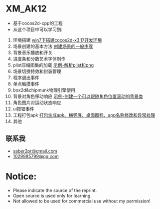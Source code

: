 # XM_AK12
* 基于cocos2d-cpp的工程
* 从这个项目中可以学习到:
1. 环境搭建 [win7下搭建cocos2d-x3.17开发环境](https://blog.csdn.net/u011607490/article/details/80985409)
2. 场景创建的基本方法 [创建场景的一般步骤](https://blog.csdn.net/u011607490/article/details/81072862)
3. 背景音乐播放和开关
4. 进度条和分数艺术字体制作
5. plist压缩图集的加载 [示例-解析plist和png](https://blog.csdn.net/u011607490/article/details/81089995)
6. 场景切换特效和封装管理
7. 程序退出事件
8. 单点触摸事件
9. box2d&chipmunk物理引擎使用
10. 背景对角色移动响应 [示例-创建一个可以跟随角色位置滚动的背景类](https://blog.csdn.net/u011607490/article/details/81143708)
11. 角色图片对运动状态响应
12. ui按钮事件
13. 工程打包apk [打包生成apk、横竖屏、桌面图标、app名称修改和异常处理](https://blog.csdn.net/u011607490/article/details/81266629)
14. 其他

## 联系我
* saber2pr@gmail.com
* 1029985799@qq.com

# Notice:
* Please indicate the source of the reprint.
* Open source is used only for learning.
* Not allowed to be used for commercial use without my permission!
